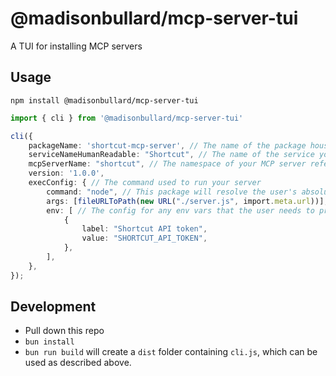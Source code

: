 # @madisonbullard/mcp-server-tui
A TUI for installing MCP servers

## Usage
`npm install @madisonbullard/mcp-server-tui`

```ts
import { cli } from '@madisonbullard/mcp-server-tui'

cli({
	packageName: 'shortcut-mcp-server', // The name of the package housing your MCP server (for display purposes only; you can make up a name if you want.)
	serviceNameHumanReadable: "Shortcut", // The name of the service your MCP server integrates with
	mcpServerName: "shortcut", // The namespace of your MCP server referenced by the client using it
	version: '1.0.0',
	execConfig: { // The command used to run your server
		command: "node", // This package will resolve the user's absolute path to the module referenced here. e.g. "node" will resolve to `/user/path/to/node`
		args: [fileURLToPath(new URL("./server.js", import.meta.url))], // The script to execute, and any additional arguments passed to the script
		env: [ // The config for any env vars that the user needs to provide. A list of { label: string; value: string };
			{
				label: "Shortcut API token",
				value: "SHORTCUT_API_TOKEN",
			},
		],
	},
});
```

## Development
- Pull down this repo
- `bun install`
- `bun run build` will create a `dist` folder containing `cli.js`, which can be used as described above.
